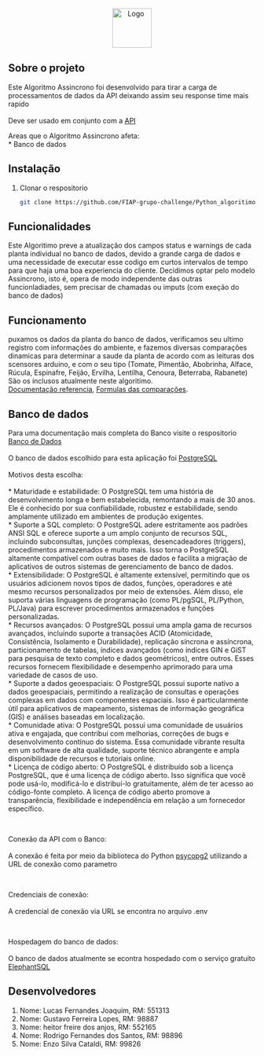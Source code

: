 <a name="API"></a>

<br />
<div align="center">
  <a href="#">
    <img src="https://raw.githubusercontent.com/FIAP-grupo-challenge/Python_algoritimo_assincrono_GS/master/images/logo.png" alt="Logo" width="auto" height="80">
  </a>
</div>

## Sobre o projeto

<div>
<p>Este Algoritmo Assincrono foi desenvolvido para tirar a carga de
processamentos de dados da <a>API</a> deixando assim seu response time mais rapido <br><br>
Deve ser usado em conjunto com a <a href="https://github.com/FIAP-grupo-challenge/Python_GS">API</a></p>
<p>Areas que o Algoritmo Assincrono afeta: <br>
* Banco de dados <br>
</p>
</div>
<div align="center">

</div>

## Instalação

1. Clonar o respositorio
    ```sh
    git clone https://github.com/FIAP-grupo-challenge/Python_algoritimo_assincrono_GS
    ```



## Funcionalidades
Este Algoritimo preve a atualização dos campos status e warnings de cada planta individual no banco de dados, devido a 
grande carga de dados e uma necessidade de executar esse codigo em curtos intervalos de tempo para que haja uma
boa experiencia do cliente.
Decidimos optar pelo modelo Assincrono, isto é, opera de modo independente das outras funcionladiades, 
sem precisar de chamadas ou imputs (com exeção do banco de dados)

## Funcionamento
puxamos os dados da planta do banco de dados, verificamos seu ultimo 
registro com informações do ambiente, e fazemos diversas comparações 
dinamicas para determinar a saude da planta de acordo com as leituras 
dos scensores arduino, e com o seu tipo
(Tomate, Pimentão, Abobrinha, Alface, Rúcula, Espinafre, Feijão, Ervilha,
Lentilha, Cenoura, Beterraba, Rabanete) São os inclusos atualmente neste algoritimo.
<br>
<a href="https://docs.google.com/document/d/1Cksx6UsUF8wGBm-A323HxZ9ASwI1IkP1oj8LSV79PgM">Documentação referencia</a>,
 <a href="https://docs.google.com/spreadsheets/d/1H01g-dSNPxh0MEEofo5OklKyFkWevS91xhuCoi0P0Is">Formulas das comparações</a>.

## Banco de dados

<div>
<p>
Para uma documentação mais completa do Banco visite o respositorio <a href="https://github.com/FIAP-grupo-challenge/Banco_de_dados_GS">Banco de Dados</a></A><br><br>
O banco de dados escolhido para esta aplicação foi <a href="https://www.postgresql.org">PostgreSQL</a><br><br>
Motivos desta escolha: <br><br>
* Maturidade e estabilidade: O PostgreSQL tem uma história de desenvolvimento longa e bem estabelecida, remontando a mais de 30 anos. Ele é conhecido por sua confiabilidade, robustez e estabilidade, sendo amplamente utilizado em ambientes de produção exigentes.<br>
* Suporte a SQL completo: O PostgreSQL adere estritamente aos padrões ANSI SQL e oferece suporte a um amplo conjunto de recursos SQL, incluindo subconsultas, junções complexas, desencadeadores (triggers), procedimentos armazenados e muito mais. Isso torna o PostgreSQL altamente compatível com outras bases de dados e facilita a migração de aplicativos de outros sistemas de gerenciamento de banco de dados.<br>
* Extensibilidade: O PostgreSQL é altamente extensível, permitindo que os usuários adicionem novos tipos de dados, funções, operadores e até mesmo recursos personalizados por meio de extensões. Além disso, ele suporta várias linguagens de programação (como PL/pgSQL, PL/Python, PL/Java) para escrever procedimentos armazenados e funções personalizadas.<br>
* Recursos avançados: O PostgreSQL possui uma ampla gama de recursos avançados, incluindo suporte a transações ACID (Atomicidade, Consistência, Isolamento e Durabilidade), replicação síncrona e assíncrona, particionamento de tabelas, índices avançados (como índices GIN e GiST para pesquisa de texto completo e dados geométricos), entre outros. Esses recursos fornecem flexibilidade e desempenho aprimorado para uma variedade de casos de uso.<br>
* Suporte a dados geoespaciais: O PostgreSQL possui suporte nativo a dados geoespaciais, permitindo a realização de consultas e operações complexas em dados com componentes espaciais. Isso é particularmente útil para aplicativos de mapeamento, sistemas de informação geográfica (GIS) e análises baseadas em localização.<br>
* Comunidade ativa: O PostgreSQL possui uma comunidade de usuários ativa e engajada, que contribui com melhorias, correções de bugs e desenvolvimento contínuo do sistema. Essa comunidade vibrante resulta em um software de alta qualidade, suporte técnico abrangente e ampla disponibilidade de recursos e tutoriais online.<br>
* Licença de código aberto: O PostgreSQL é distribuído sob a licença PostgreSQL, que é uma licença de código aberto. Isso significa que você pode usá-lo, modificá-lo e distribuí-lo gratuitamente, além de ter acesso ao código-fonte completo. A licença de código aberto promove a transparência, flexibilidade e independência em relação a um fornecedor específico.
</p><br>
<p>Conexão da API com o Banco: <br><br>
A conexão é feita por meio da biblioteca do Python <a href="https://pypi.org/project/psycopg2/">psycopg2</a> utilizando a URL de conexão como parametro</p><br>
<p>Credenciais de conexão:<br><br>
A credencial de conexão via URL se encontra no arquivo .env</p><br>
<p>Hospedagem do banco de dados:<br><br>
O banco de dados atualmente se econtra hospedado com o serviço gratuito <a href="https://www.elephantsql.com">ElephantSQL</a></p></div>

## Desenvolvedores
1. Nome: Lucas Fernandes Joaquim, RM: 551313
2. Nome: Gustavo Ferreira Lopes, RM: 98887
3. Nome: heitor freire dos anjos, RM: 552165
4. Nome: Rodrigo Fernandes dos Santos, RM: 98896
5. Nome: Enzo Silva Cataldi, RM: 99826
